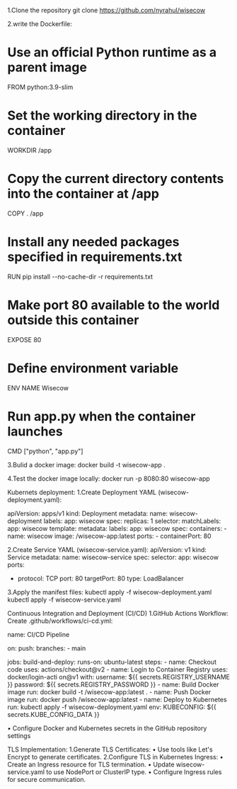 1.Clone the repository git clone
https://github.com/nyrahul/wisecow

2.write the Dockerfile:
 # Use an official Python runtime as a parent image
 FROM python:3.9-slim
 # Set the working directory in the container
 WORKDIR /app
 # Copy the current directory contents into the container at /app
 COPY . /app
 # Install any needed packages specified in requirements.txt
 RUN pip install --no-cache-dir -r requirements.txt
 # Make port 80 available to the world outside this container
 EXPOSE 80
 # Define environment variable
 ENV NAME Wisecow
 # Run app.py when the container launches
 CMD ["python", "app.py"]

3.Bulid a docker image:
docker build -t wisecow-app .

4.Test the docker image locally:
docker run -p 8080:80 wisecow-app

Kubernets deployment:
 1.Create Deployment YAML
  (wisecow-deployment.yaml):
  
  apiVersion: apps/v1
kind: Deployment
metadata:
  name: wisecow-deployment
  labels:
    app: wisecow
spec:
  replicas: 1
  selector:
    matchLabels:
      app: wisecow
  template:
    metadata:
      labels:
        app: wisecow
    spec:
      containers:
      - name: wisecow
        image: <your-container-registry>/wisecow-app:latest
        ports:
        - containerPort: 80


  2.Create Service YAML (wisecow-service.yaml):
   apiVersion: v1
kind: Service
metadata:
  name: wisecow-service
spec:
  selector:
    app: wisecow
  ports:
  - protocol: TCP
    port: 80
    targetPort: 80
  type: LoadBalancer

3.Apply the manifest files:
 kubectl apply -f wisecow-deployment.yaml
 kubectl apply -f wisecow-service.yaml

Continuous Integration and Deployment (CI/CD)
1.GitHub Actions Workflow:
Create .github/workflows/ci-cd.yml:

  name: CI/CD Pipeline

on:
  push:
    branches:
      - main

jobs:
  build-and-deploy:
    runs-on: ubuntu-latest
    steps:
    - name: Checkout code
      uses: actions/checkout@v2
    - name: Login to Container Registry
      uses: docker/login-acti on@v1
      with:
        username: ${{ secrets.REGISTRY_USERNAME }}
        password: ${{ secrets.REGISTRY_PASSWORD }}
    - name: Build Docker image
      run: docker build -t <your-container-registry>/wisecow-app:latest .
    - name: Push Docker image
      run: docker push <your-container-registry>/wisecow-app:latest
    - name: Deploy to Kubernetes
      run: kubectl apply -f wisecow-deployment.yaml
      env:
        KUBECONFIG: ${{ secrets.KUBE_CONFIG_DATA }}

• Configure Docker and Kubernetes secrets in the GitHub repository settings

TLS Implementation:
 1.Generate TLS Certificates:
   • Use tools like Let's Encrypt to generate certificates.
 2.Configure TLS in Kubernetes Ingress:
   • Create an Ingress resource for TLS termination.
   • Update wisecow-service.yaml to use NodePort or ClusterIP type.
   • Configure Ingress rules for secure communication.

 
